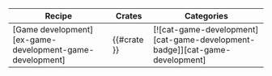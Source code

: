 | Recipe | Crates | Categories |
|---|---|---|
| [Game development][ex-game-development-game-development] | {{#crate }} | [![cat-game-development][cat-game-development-badge]][cat-game-development] |
